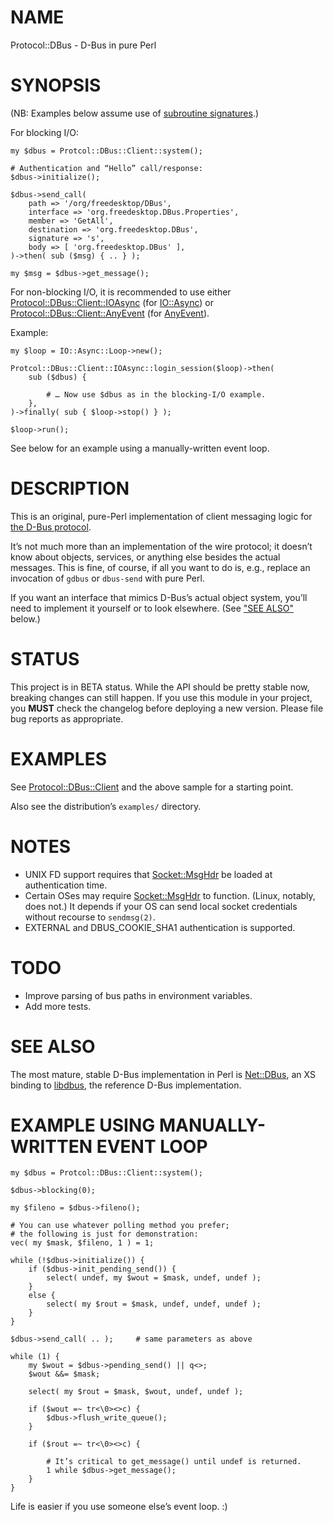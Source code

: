 # NAME

Protocol::DBus - D-Bus in pure Perl

# SYNOPSIS

(NB: Examples below assume use of
[subroutine signatures](https://metacpan.org/pod/perlsub#Signatures).)

For blocking I/O:

    my $dbus = Protcol::DBus::Client::system();

    # Authentication and “Hello” call/response:
    $dbus->initialize();

    $dbus->send_call(
        path => '/org/freedesktop/DBus',
        interface => 'org.freedesktop.DBus.Properties',
        member => 'GetAll',
        destination => 'org.freedesktop.DBus',
        signature => 's',
        body => [ 'org.freedesktop.DBus' ],
    )->then( sub ($msg) { .. } );

    my $msg = $dbus->get_message();

For non-blocking I/O, it is recommended to use either
[Protocol::DBus::Client::IOAsync](https://metacpan.org/pod/Protocol::DBus::Client::IOAsync) (for [IO::Async](https://metacpan.org/pod/IO::Async)) or
[Protocol::DBus::Client::AnyEvent](https://metacpan.org/pod/Protocol::DBus::Client::AnyEvent) (for [AnyEvent](https://metacpan.org/pod/AnyEvent)).

Example:

    my $loop = IO::Async::Loop->new();

    Protcol::DBus::Client::IOAsync::login_session($loop)->then(
        sub ($dbus) {

            # … Now use $dbus as in the blocking-I/O example.
        },
    )->finally( sub { $loop->stop() } );

    $loop->run();

See below for an example using a manually-written event loop.

# DESCRIPTION

This is an original, pure-Perl implementation of client messaging logic for
[the D-Bus protocol](https://dbus.freedesktop.org/doc/dbus-specification.html).

It’s not much more than an implementation of the wire protocol; it doesn’t
know about objects, services, or anything else besides the actual messages.
This is fine, of course, if all you want to do is, e.g., replace
an invocation of `gdbus` or `dbus-send` with pure Perl.

If you want an interface that mimics D-Bus’s actual object system,
you’ll need to implement it yourself or to look elsewhere.
(See ["SEE ALSO"](#see-also) below.)

# STATUS

This project is in BETA status. While the API should be pretty stable now,
breaking changes can still happen. If you use this module
in your project, you **MUST** check the changelog before deploying a new
version. Please file bug reports as appropriate.

# EXAMPLES

See [Protocol::DBus::Client](https://metacpan.org/pod/Protocol::DBus::Client) and the above sample for a starting point.

Also see the distribution’s `examples/` directory.

# NOTES

- UNIX FD support requires that [Socket::MsgHdr](https://metacpan.org/pod/Socket::MsgHdr) be loaded at
authentication time.
- Certain OSes may require [Socket::MsgHdr](https://metacpan.org/pod/Socket::MsgHdr) to function.
(Linux, notably, does not.) It depends if your OS can send local socket
credentials without recourse to `sendmsg(2)`.
- EXTERNAL and DBUS\_COOKIE\_SHA1 authentication is supported.

# TODO

- Improve parsing of bus paths in environment variables.
- Add more tests.

# SEE ALSO

The most mature, stable D-Bus implementation in Perl is [Net::DBus](https://metacpan.org/pod/Net::DBus),
an XS binding to [libdbus](https://www.freedesktop.org/wiki/Software/dbus/),
the reference D-Bus implementation.

# EXAMPLE USING MANUALLY-WRITTEN EVENT LOOP

    my $dbus = Protcol::DBus::Client::system();

    $dbus->blocking(0);

    my $fileno = $dbus->fileno();

    # You can use whatever polling method you prefer;
    # the following is just for demonstration:
    vec( my $mask, $fileno, 1 ) = 1;

    while (!$dbus->initialize()) {
        if ($dbus->init_pending_send()) {
            select( undef, my $wout = $mask, undef, undef );
        }
        else {
            select( my $rout = $mask, undef, undef, undef );
        }
    }

    $dbus->send_call( .. );     # same parameters as above

    while (1) {
        my $wout = $dbus->pending_send() || q<>;
        $wout &&= $mask;

        select( my $rout = $mask, $wout, undef, undef );

        if ($wout =~ tr<\0><>c) {
            $dbus->flush_write_queue();
        }

        if ($rout =~ tr<\0><>c) {

            # It’s critical to get_message() until undef is returned.
            1 while $dbus->get_message();
        }
    }

Life is easier if you use someone else’s event loop. :)
